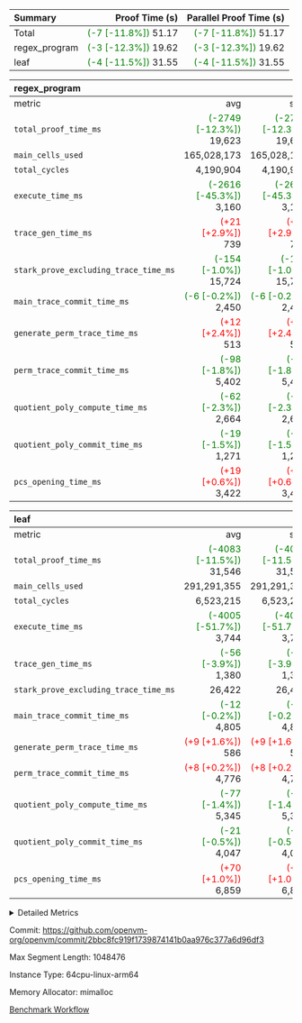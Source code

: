 | Summary | Proof Time (s) | Parallel Proof Time (s) |
|:---|---:|---:|
| Total | <span style='color: green'>(-7 [-11.8%])</span> 51.17 | <span style='color: green'>(-7 [-11.8%])</span> 51.17 |
| regex_program | <span style='color: green'>(-3 [-12.3%])</span> 19.62 | <span style='color: green'>(-3 [-12.3%])</span> 19.62 |
| leaf | <span style='color: green'>(-4 [-11.5%])</span> 31.55 | <span style='color: green'>(-4 [-11.5%])</span> 31.55 |


| regex_program |||||
|:---|---:|---:|---:|---:|
|metric|avg|sum|max|min|
| `total_proof_time_ms ` | <span style='color: green'>(-2749 [-12.3%])</span> 19,623 | <span style='color: green'>(-2749 [-12.3%])</span> 19,623 | <span style='color: green'>(-2749 [-12.3%])</span> 19,623 | <span style='color: green'>(-2749 [-12.3%])</span> 19,623 |
| `main_cells_used     ` |  165,028,173 |  165,028,173 |  165,028,173 |  165,028,173 |
| `total_cycles        ` |  4,190,904 |  4,190,904 |  4,190,904 |  4,190,904 |
| `execute_time_ms     ` | <span style='color: green'>(-2616 [-45.3%])</span> 3,160 | <span style='color: green'>(-2616 [-45.3%])</span> 3,160 | <span style='color: green'>(-2616 [-45.3%])</span> 3,160 | <span style='color: green'>(-2616 [-45.3%])</span> 3,160 |
| `trace_gen_time_ms   ` | <span style='color: red'>(+21 [+2.9%])</span> 739 | <span style='color: red'>(+21 [+2.9%])</span> 739 | <span style='color: red'>(+21 [+2.9%])</span> 739 | <span style='color: red'>(+21 [+2.9%])</span> 739 |
| `stark_prove_excluding_trace_time_ms` | <span style='color: green'>(-154 [-1.0%])</span> 15,724 | <span style='color: green'>(-154 [-1.0%])</span> 15,724 | <span style='color: green'>(-154 [-1.0%])</span> 15,724 | <span style='color: green'>(-154 [-1.0%])</span> 15,724 |
| `main_trace_commit_time_ms` | <span style='color: green'>(-6 [-0.2%])</span> 2,450 | <span style='color: green'>(-6 [-0.2%])</span> 2,450 | <span style='color: green'>(-6 [-0.2%])</span> 2,450 | <span style='color: green'>(-6 [-0.2%])</span> 2,450 |
| `generate_perm_trace_time_ms` | <span style='color: red'>(+12 [+2.4%])</span> 513 | <span style='color: red'>(+12 [+2.4%])</span> 513 | <span style='color: red'>(+12 [+2.4%])</span> 513 | <span style='color: red'>(+12 [+2.4%])</span> 513 |
| `perm_trace_commit_time_ms` | <span style='color: green'>(-98 [-1.8%])</span> 5,402 | <span style='color: green'>(-98 [-1.8%])</span> 5,402 | <span style='color: green'>(-98 [-1.8%])</span> 5,402 | <span style='color: green'>(-98 [-1.8%])</span> 5,402 |
| `quotient_poly_compute_time_ms` | <span style='color: green'>(-62 [-2.3%])</span> 2,664 | <span style='color: green'>(-62 [-2.3%])</span> 2,664 | <span style='color: green'>(-62 [-2.3%])</span> 2,664 | <span style='color: green'>(-62 [-2.3%])</span> 2,664 |
| `quotient_poly_commit_time_ms` | <span style='color: green'>(-19 [-1.5%])</span> 1,271 | <span style='color: green'>(-19 [-1.5%])</span> 1,271 | <span style='color: green'>(-19 [-1.5%])</span> 1,271 | <span style='color: green'>(-19 [-1.5%])</span> 1,271 |
| `pcs_opening_time_ms ` | <span style='color: red'>(+19 [+0.6%])</span> 3,422 | <span style='color: red'>(+19 [+0.6%])</span> 3,422 | <span style='color: red'>(+19 [+0.6%])</span> 3,422 | <span style='color: red'>(+19 [+0.6%])</span> 3,422 |

| leaf |||||
|:---|---:|---:|---:|---:|
|metric|avg|sum|max|min|
| `total_proof_time_ms ` | <span style='color: green'>(-4083 [-11.5%])</span> 31,546 | <span style='color: green'>(-4083 [-11.5%])</span> 31,546 | <span style='color: green'>(-4083 [-11.5%])</span> 31,546 | <span style='color: green'>(-4083 [-11.5%])</span> 31,546 |
| `main_cells_used     ` |  291,291,355 |  291,291,355 |  291,291,355 |  291,291,355 |
| `total_cycles        ` |  6,523,215 |  6,523,215 |  6,523,215 |  6,523,215 |
| `execute_time_ms     ` | <span style='color: green'>(-4005 [-51.7%])</span> 3,744 | <span style='color: green'>(-4005 [-51.7%])</span> 3,744 | <span style='color: green'>(-4005 [-51.7%])</span> 3,744 | <span style='color: green'>(-4005 [-51.7%])</span> 3,744 |
| `trace_gen_time_ms   ` | <span style='color: green'>(-56 [-3.9%])</span> 1,380 | <span style='color: green'>(-56 [-3.9%])</span> 1,380 | <span style='color: green'>(-56 [-3.9%])</span> 1,380 | <span style='color: green'>(-56 [-3.9%])</span> 1,380 |
| `stark_prove_excluding_trace_time_ms` |  26,422 |  26,422 |  26,422 |  26,422 |
| `main_trace_commit_time_ms` | <span style='color: green'>(-12 [-0.2%])</span> 4,805 | <span style='color: green'>(-12 [-0.2%])</span> 4,805 | <span style='color: green'>(-12 [-0.2%])</span> 4,805 | <span style='color: green'>(-12 [-0.2%])</span> 4,805 |
| `generate_perm_trace_time_ms` | <span style='color: red'>(+9 [+1.6%])</span> 586 | <span style='color: red'>(+9 [+1.6%])</span> 586 | <span style='color: red'>(+9 [+1.6%])</span> 586 | <span style='color: red'>(+9 [+1.6%])</span> 586 |
| `perm_trace_commit_time_ms` | <span style='color: red'>(+8 [+0.2%])</span> 4,776 | <span style='color: red'>(+8 [+0.2%])</span> 4,776 | <span style='color: red'>(+8 [+0.2%])</span> 4,776 | <span style='color: red'>(+8 [+0.2%])</span> 4,776 |
| `quotient_poly_compute_time_ms` | <span style='color: green'>(-77 [-1.4%])</span> 5,345 | <span style='color: green'>(-77 [-1.4%])</span> 5,345 | <span style='color: green'>(-77 [-1.4%])</span> 5,345 | <span style='color: green'>(-77 [-1.4%])</span> 5,345 |
| `quotient_poly_commit_time_ms` | <span style='color: green'>(-21 [-0.5%])</span> 4,047 | <span style='color: green'>(-21 [-0.5%])</span> 4,047 | <span style='color: green'>(-21 [-0.5%])</span> 4,047 | <span style='color: green'>(-21 [-0.5%])</span> 4,047 |
| `pcs_opening_time_ms ` | <span style='color: red'>(+70 [+1.0%])</span> 6,859 | <span style='color: red'>(+70 [+1.0%])</span> 6,859 | <span style='color: red'>(+70 [+1.0%])</span> 6,859 | <span style='color: red'>(+70 [+1.0%])</span> 6,859 |



<details>
<summary>Detailed Metrics</summary>

| group | num_segments | num_children | keygen_time_ms | fri.log_blowup | commit_exe_time_ms |
| --- | --- | --- | --- | --- | --- |
| leaf |  | 1 |  | 2 |  | 
| regex_program | 1 |  | 725 | 2 | 41 | 

| group | air_name | quotient_deg | interactions | constraints |
| --- | --- | --- | --- | --- |
| leaf | AccessAdapterAir<2> | 4 | 5 | 12 | 
| leaf | AccessAdapterAir<4> | 4 | 5 | 12 | 
| leaf | AccessAdapterAir<8> | 4 | 5 | 12 | 
| leaf | FriReducedOpeningAir | 4 | 35 | 59 | 
| leaf | NativePoseidon2Air<BabyBearParameters>, 1> | 4 | 31 | 302 | 
| leaf | PhantomAir | 4 | 3 | 4 | 
| leaf | ProgramAir | 1 | 1 | 4 | 
| leaf | VariableRangeCheckerAir | 1 | 1 | 4 | 
| leaf | VmAirWrapper<BranchNativeAdapterAir, BranchEqualCoreAir<1> | 2 | 11 | 23 | 
| leaf | VmAirWrapper<JalNativeAdapterAir, JalCoreAir> | 4 | 7 | 6 | 
| leaf | VmAirWrapper<NativeAdapterAir<2, 0>, PublicValuesCoreAir> | 4 | 11 | 23 | 
| leaf | VmAirWrapper<NativeAdapterAir<2, 1>, FieldArithmeticCoreAir> | 4 | 15 | 23 | 
| leaf | VmAirWrapper<NativeLoadStoreAdapterAir<1>, NativeLoadStoreCoreAir<1> | 4 | 19 | 31 | 
| leaf | VmAirWrapper<NativeVectorizedAdapterAir<4>, FieldExtensionCoreAir> | 4 | 15 | 23 | 
| leaf | VmConnectorAir | 4 | 3 | 8 | 
| leaf | VolatileBoundaryAir | 4 | 4 | 16 | 
| regex_program | AccessAdapterAir<16> | 2 | 5 | 14 | 
| regex_program | AccessAdapterAir<2> | 2 | 5 | 14 | 
| regex_program | AccessAdapterAir<32> | 2 | 5 | 14 | 
| regex_program | AccessAdapterAir<4> | 2 | 5 | 14 | 
| regex_program | AccessAdapterAir<64> | 2 | 5 | 14 | 
| regex_program | AccessAdapterAir<8> | 2 | 5 | 14 | 
| regex_program | BitwiseOperationLookupAir<8> | 2 | 2 | 4 | 
| regex_program | KeccakVmAir | 2 | 321 | 4,571 | 
| regex_program | MemoryMerkleAir<8> | 2 | 4 | 40 | 
| regex_program | PersistentBoundaryAir<8> | 2 | 3 | 6 | 
| regex_program | PhantomAir | 2 | 3 | 5 | 
| regex_program | Poseidon2PeripheryAir<BabyBearParameters>, 1> | 2 | 1 | 286 | 
| regex_program | ProgramAir | 1 | 1 | 4 | 
| regex_program | RangeTupleCheckerAir<2> | 1 | 1 | 4 | 
| regex_program | VariableRangeCheckerAir | 1 | 1 | 4 | 
| regex_program | VmAirWrapper<Rv32BaseAluAdapterAir, BaseAluCoreAir<4, 8> | 2 | 19 | 43 | 
| regex_program | VmAirWrapper<Rv32BaseAluAdapterAir, LessThanCoreAir<4, 8> | 2 | 17 | 39 | 
| regex_program | VmAirWrapper<Rv32BaseAluAdapterAir, ShiftCoreAir<4, 8> | 2 | 23 | 90 | 
| regex_program | VmAirWrapper<Rv32BranchAdapterAir, BranchEqualCoreAir<4> | 2 | 11 | 25 | 
| regex_program | VmAirWrapper<Rv32BranchAdapterAir, BranchLessThanCoreAir<4, 8> | 2 | 13 | 41 | 
| regex_program | VmAirWrapper<Rv32CondRdWriteAdapterAir, Rv32JalLuiCoreAir> | 2 | 10 | 22 | 
| regex_program | VmAirWrapper<Rv32HintStoreAdapterAir, Rv32HintStoreCoreAir> | 2 | 15 | 17 | 
| regex_program | VmAirWrapper<Rv32JalrAdapterAir, Rv32JalrCoreAir> | 2 | 16 | 20 | 
| regex_program | VmAirWrapper<Rv32LoadStoreAdapterAir, LoadSignExtendCoreAir<4, 8> | 2 | 18 | 33 | 
| regex_program | VmAirWrapper<Rv32LoadStoreAdapterAir, LoadStoreCoreAir<4> | 2 | 17 | 38 | 
| regex_program | VmAirWrapper<Rv32MultAdapterAir, DivRemCoreAir<4, 8> | 2 | 25 | 88 | 
| regex_program | VmAirWrapper<Rv32MultAdapterAir, MulHCoreAir<4, 8> | 2 | 24 | 38 | 
| regex_program | VmAirWrapper<Rv32MultAdapterAir, MultiplicationCoreAir<4, 8> | 2 | 19 | 26 | 
| regex_program | VmAirWrapper<Rv32RdWriteAdapterAir, Rv32AuipcCoreAir> | 2 | 11 | 15 | 
| regex_program | VmConnectorAir | 2 | 3 | 9 | 

| group | air_name | idx | rows | prep_cols | perm_cols | main_cols | cells |
| --- | --- | --- | --- | --- | --- | --- | --- |
| leaf | AccessAdapterAir<2> | 0 | 2,097,152 |  | 16 | 11 | 56,623,104 | 
| leaf | AccessAdapterAir<4> | 0 | 1,048,576 |  | 16 | 13 | 30,408,704 | 
| leaf | AccessAdapterAir<8> | 0 | 131,072 |  | 16 | 17 | 4,325,376 | 
| leaf | FriReducedOpeningAir | 0 | 1,048,576 |  | 76 | 64 | 146,800,640 | 
| leaf | NativePoseidon2Air<BabyBearParameters>, 1> | 0 | 65,536 |  | 36 | 348 | 25,165,824 | 
| leaf | PhantomAir | 0 | 32,768 |  | 8 | 6 | 458,752 | 
| leaf | ProgramAir | 0 | 524,288 |  | 8 | 10 | 9,437,184 | 
| leaf | VariableRangeCheckerAir | 0 | 262,144 | 2 | 8 | 1 | 2,359,296 | 
| leaf | VmAirWrapper<BranchNativeAdapterAir, BranchEqualCoreAir<1> | 0 | 2,097,152 |  | 28 | 23 | 106,954,752 | 
| leaf | VmAirWrapper<JalNativeAdapterAir, JalCoreAir> | 0 | 131,072 |  | 12 | 10 | 2,883,584 | 
| leaf | VmAirWrapper<NativeAdapterAir<2, 0>, PublicValuesCoreAir> | 0 | 64 |  | 16 | 23 | 2,496 | 
| leaf | VmAirWrapper<NativeAdapterAir<2, 1>, FieldArithmeticCoreAir> | 0 | 4,194,304 |  | 20 | 30 | 209,715,200 | 
| leaf | VmAirWrapper<NativeLoadStoreAdapterAir<1>, NativeLoadStoreCoreAir<1> | 0 | 2,097,152 |  | 24 | 41 | 136,314,880 | 
| leaf | VmAirWrapper<NativeVectorizedAdapterAir<4>, FieldExtensionCoreAir> | 0 | 131,072 |  | 20 | 40 | 7,864,320 | 
| leaf | VmConnectorAir | 0 | 2 | 1 | 8 | 4 | 24 | 
| leaf | VolatileBoundaryAir | 0 | 1,048,576 |  | 8 | 11 | 19,922,944 | 

| group | air_name | segment | rows | prep_cols | perm_cols | main_cols | cells |
| --- | --- | --- | --- | --- | --- | --- | --- |
| regex_program | AccessAdapterAir<2> | 0 | 64 |  | 24 | 11 | 2,240 | 
| regex_program | AccessAdapterAir<4> | 0 | 32 |  | 24 | 13 | 1,184 | 
| regex_program | AccessAdapterAir<8> | 0 | 131,072 |  | 24 | 17 | 5,373,952 | 
| regex_program | BitwiseOperationLookupAir<8> | 0 | 65,536 | 3 | 8 | 2 | 655,360 | 
| regex_program | KeccakVmAir | 0 | 32 |  | 1,288 | 3,164 | 142,464 | 
| regex_program | MemoryMerkleAir<8> | 0 | 131,072 |  | 20 | 32 | 6,815,744 | 
| regex_program | PersistentBoundaryAir<8> | 0 | 131,072 |  | 12 | 20 | 4,194,304 | 
| regex_program | PhantomAir | 0 | 512 |  | 12 | 6 | 9,216 | 
| regex_program | Poseidon2PeripheryAir<BabyBearParameters>, 1> | 0 | 16,384 |  | 8 | 300 | 5,046,272 | 
| regex_program | ProgramAir | 0 | 131,072 |  | 8 | 10 | 2,359,296 | 
| regex_program | RangeTupleCheckerAir<2> | 0 | 524,288 | 2 | 8 | 1 | 4,718,592 | 
| regex_program | VariableRangeCheckerAir | 0 | 262,144 | 2 | 8 | 1 | 2,359,296 | 
| regex_program | VmAirWrapper<Rv32BaseAluAdapterAir, BaseAluCoreAir<4, 8> | 0 | 2,097,152 |  | 80 | 36 | 243,269,632 | 
| regex_program | VmAirWrapper<Rv32BaseAluAdapterAir, LessThanCoreAir<4, 8> | 0 | 65,536 |  | 40 | 37 | 5,046,272 | 
| regex_program | VmAirWrapper<Rv32BaseAluAdapterAir, ShiftCoreAir<4, 8> | 0 | 262,144 |  | 52 | 53 | 27,525,120 | 
| regex_program | VmAirWrapper<Rv32BranchAdapterAir, BranchEqualCoreAir<4> | 0 | 524,288 |  | 48 | 26 | 38,797,312 | 
| regex_program | VmAirWrapper<Rv32BranchAdapterAir, BranchLessThanCoreAir<4, 8> | 0 | 262,144 |  | 56 | 32 | 23,068,672 | 
| regex_program | VmAirWrapper<Rv32CondRdWriteAdapterAir, Rv32JalLuiCoreAir> | 0 | 131,072 |  | 44 | 18 | 8,126,464 | 
| regex_program | VmAirWrapper<Rv32HintStoreAdapterAir, Rv32HintStoreCoreAir> | 0 | 16,384 |  | 36 | 26 | 1,015,808 | 
| regex_program | VmAirWrapper<Rv32JalrAdapterAir, Rv32JalrCoreAir> | 0 | 131,072 |  | 36 | 28 | 8,388,608 | 
| regex_program | VmAirWrapper<Rv32LoadStoreAdapterAir, LoadSignExtendCoreAir<4, 8> | 0 | 1,024 |  | 76 | 35 | 113,664 | 
| regex_program | VmAirWrapper<Rv32LoadStoreAdapterAir, LoadStoreCoreAir<4> | 0 | 2,097,152 |  | 72 | 40 | 234,881,024 | 
| regex_program | VmAirWrapper<Rv32MultAdapterAir, DivRemCoreAir<4, 8> | 0 | 128 |  | 104 | 57 | 20,608 | 
| regex_program | VmAirWrapper<Rv32MultAdapterAir, MulHCoreAir<4, 8> | 0 | 256 |  | 100 | 39 | 35,584 | 
| regex_program | VmAirWrapper<Rv32MultAdapterAir, MultiplicationCoreAir<4, 8> | 0 | 65,536 |  | 80 | 31 | 7,274,496 | 
| regex_program | VmAirWrapper<Rv32RdWriteAdapterAir, Rv32AuipcCoreAir> | 0 | 65,536 |  | 28 | 21 | 3,211,264 | 
| regex_program | VmConnectorAir | 0 | 2 | 1 | 12 | 4 | 32 | 

| group | idx | trace_gen_time_ms | total_proof_time_ms | total_cycles | total_cells | stark_prove_excluding_trace_time_ms | quotient_poly_compute_time_ms | quotient_poly_commit_time_ms | perm_trace_commit_time_ms | pcs_opening_time_ms | main_trace_commit_time_ms | main_cells_used | generate_perm_trace_time_ms | execute_time_ms |
| --- | --- | --- | --- | --- | --- | --- | --- | --- | --- | --- | --- | --- | --- | --- |
| leaf | 0 | 1,380 | 31,546 | 6,523,215 | 759,237,080 | 26,422 | 5,345 | 4,047 | 4,776 | 6,859 | 4,805 | 291,291,355 | 586 | 3,744 | 

| group | segment | trace_gen_time_ms | total_proof_time_ms | total_cycles | total_cells | stark_prove_excluding_trace_time_ms | quotient_poly_compute_time_ms | quotient_poly_commit_time_ms | perm_trace_commit_time_ms | pcs_opening_time_ms | main_trace_commit_time_ms | main_cells_used | generate_perm_trace_time_ms | execute_time_ms |
| --- | --- | --- | --- | --- | --- | --- | --- | --- | --- | --- | --- | --- | --- | --- |
| regex_program | 0 | 739 | 19,623 | 4,190,904 | 632,452,480 | 15,724 | 2,664 | 1,271 | 5,402 | 3,422 | 2,450 | 165,028,173 | 513 | 3,160 | 

</details>


Commit: https://github.com/openvm-org/openvm/commit/2bbc8fc919f1739874141b0aa976c377a6d96df3

Max Segment Length: 1048476

Instance Type: 64cpu-linux-arm64

Memory Allocator: mimalloc

[Benchmark Workflow](https://github.com/openvm-org/openvm/actions/runs/12613209728)
